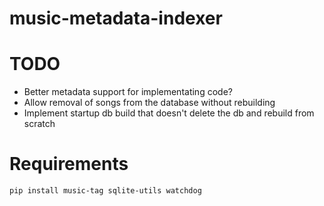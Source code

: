 # music-metadata-indexer



# TODO
- Better metadata support for implementating code? 
- Allow removal of songs from the database without rebuilding
- Implement startup db build that doesn't delete the db and rebuild from scratch


# Requirements 
`pip install music-tag sqlite-utils watchdog`
